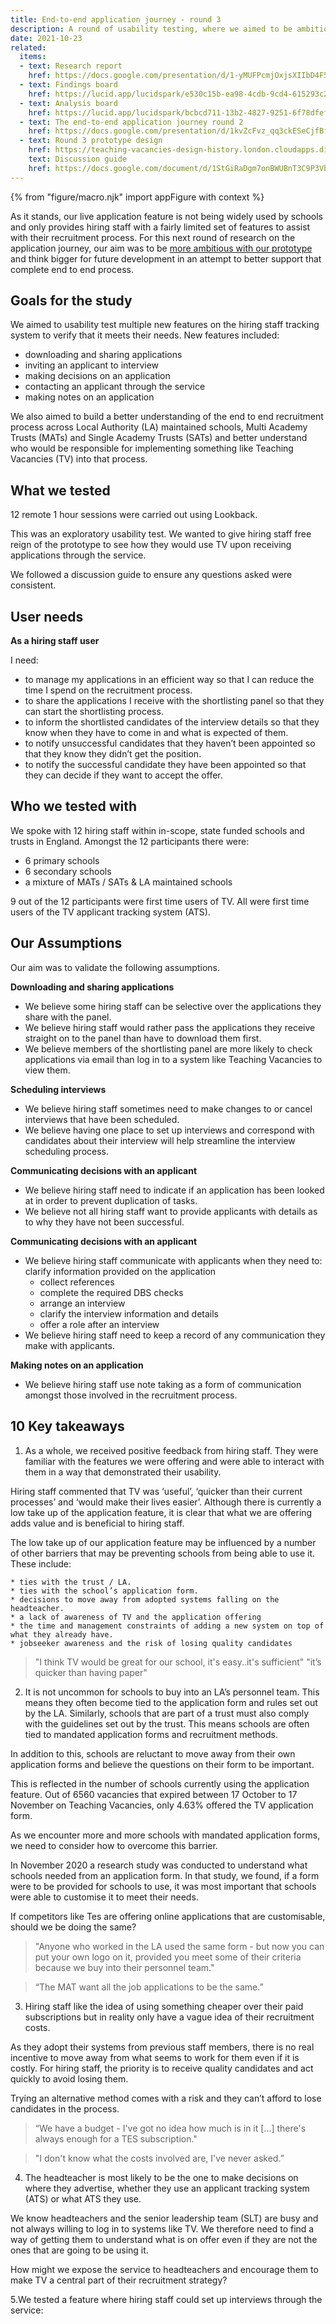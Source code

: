 ```yaml
---
title: End-to-end application journey - round 3
description: A round of usability testing, where we aimed to be ambitious with our prototype and think bigger for future development of the application feature.
date: 2021-10-23
related:
  items:
  - text: Research report
    href: https://docs.google.com/presentation/d/1-yMUFPcmjOxjsXIIbD4F5YnJ-rl1wBzaJbTEvd8vPP0/edit#slide=id.g1024826b522_0_533
  - text: Findings board
    href: https://lucid.app/lucidspark/e530c15b-ea98-4cdb-9cd4-615293c2ae60/edit?from_docslist=true&invitationId=inv_706d2597-c18d-4a85-a588-4ee089a1daf0#
  - text: Analysis board
    href: https://lucid.app/lucidspark/bcbcd711-13b2-4827-9251-6f78dfef7b94/edit?invitationId=inv_54b42f85-a2f6-4a7b-9ad1-9bf9cf8e63f4#
  - text: The end-to-end application journey round 2
    href: https://docs.google.com/presentation/d/1kvZcFvz_qq3ckESeCjfBf7xaWdpE_HGc67pjACv9ipk/edit#slide=id.p
  - text: Round 3 prototype design
    href: https://teaching-vacancies-design-history.london.cloudapps.digital/application-management/
    text: Discussion guide
    href: https://docs.google.com/document/d/1StGiRaDgm7onBWUBnT3C9P3VbiiPM1M-enL46LWlm68/edit#
---
```


{% from "figure/macro.njk" import appFigure with context %}

As it stands, our live application feature is not being widely used by schools and only provides hiring staff with a fairly limited set of features to assist with their recruitment process. For this next round of research on the application journey, our aim was to be [more ambitious with our prototype](/application-management/) and think bigger for future development in an attempt to better support that complete end to end process.


## Goals for the study

We aimed to usability test multiple new features on the hiring staff tracking system to verify that it meets their needs. New features included:
* downloading and sharing applications
* inviting an applicant to interview
* making decisions on an application
* contacting an applicant through the service
* making notes on an application

We also aimed to build a better understanding of the end to end recruitment process across Local Authority (LA) maintained schools, Multi Academy Trusts (MATs) and Single Academy Trusts (SATs) and better understand who would be responsible for implementing something like Teaching Vacancies (TV) into that process.

## What we tested
12 remote 1 hour sessions were carried out using Lookback.

This was an exploratory usability test. We wanted to give hiring staff free reign of the prototype to see how they would use TV upon receiving applications through the service.

We followed a discussion guide to ensure any questions asked were consistent.

## User needs

**As a hiring staff user**

I need:

*  to manage my applications in an efficient way so that I can reduce the time I spend on the recruitment process.
* to share the applications I receive with the shortlisting panel so that they can start the shortlisting process.
*  to inform the shortlisted candidates of the interview details so that they know when they have to come in and what is expected of them.
* to notify unsuccessful candidates that they haven’t been appointed so that they know they didn’t get the position.
* to notify the successful candidate they have been appointed so that they can decide if they want to accept the offer.

## Who we tested with

We spoke with 12 hiring staff within in-scope, state funded schools and trusts in England. Amongst the 12 participants there were:
* 6 primary schools
* 6 secondary schools
* a mixture of MATs / SATs & LA maintained schools

9 out of the 12 participants were first time users of TV. All were first time users of the TV applicant tracking system (ATS).

## Our Assumptions

Our aim was to validate the following assumptions.

**Downloading and sharing applications**

* We believe some hiring staff can be selective over the applications they share with the panel.
* We believe hiring staff would rather pass the applications they receive straight on to the panel than have to download them first.
* We believe members of the shortlisting panel are more likely to check applications via email than log in to a system like Teaching Vacancies to view them.

**Scheduling interviews**

* We believe hiring staff sometimes need to make changes to or cancel interviews that have been scheduled.
* We believe having one place to set up interviews and correspond with candidates about their interview will help streamline the interview scheduling process.

**Communicating decisions with an applicant**

* We believe hiring staff need to indicate if an application has been looked at in order to prevent duplication of tasks.
* We believe not all hiring staff want to provide applicants with details as to why they have not been successful.

**Communicating decisions with an applicant**

* We believe hiring staff communicate with applicants when they need to:
clarify information provided on the application
    * collect references
    * complete the required DBS checks
    * arrange an interview
    * clarify the interview information and details
    * offer a role after an interview
* We believe hiring staff need to keep a record of any communication they make with applicants.

**Making notes on an application**

* We believe hiring staff use note taking as a form of communication amongst those involved in the recruitment process.


## 10 Key takeaways

1. As a whole, we received positive feedback from hiring staff. They were familiar with the features we were offering and were able to interact with them in a way that demonstrated their usability.

Hiring staff commented that TV was ‘useful’, ‘quicker than their current processes’ and ‘would make their lives easier’. Although there is currently a low take up of the application feature, it is clear that what we are offering adds value and is beneficial to hiring staff.

The low take up of our application feature may be influenced by a number of other barriers that may be preventing schools from being able to use it. These include:

    * ties with the trust / LA.
    * ties with the school’s application form.
    * decisions to move away from adopted systems falling on the headteacher.
    * a lack of awareness of TV and the application offering
    * the time and management constraints of adding a new system on top of what they already have.
    * jobseeker awareness and the risk of losing quality candidates

> "I think TV would be great for our school, it's easy..it's sufficient" "it’s quicker than having paper"

2. It is not uncommon for schools to buy into an LA’s personnel team. This means they often become tied to the application form and rules set out by the LA. Similarly, schools that are part of a trust must also comply with the guidelines set out by the trust. This means schools are often tied to mandated application forms and recruitment methods.

In addition to this, schools are reluctant to move away from their own application forms and believe the questions on their form to be important.

This is reflected in the number of schools currently using the application feature. Out of 6560 vacancies that expired between 17 October to 17 November on Teaching Vacancies, only 4.63% offered the TV application form.

As we encounter more and more schools with mandated application forms, we need to consider how to overcome this barrier.

In November 2020 a research study was conducted to understand what schools needed from an application form. In that study, we found, if a form were to be provided for schools to use, it was most important that schools were able to customise it to meet their needs.

If competitors like Tes are offering online applications that are customisable, should we be doing the same?

>"Anyone who worked in the LA used the same form - but now you can put your own logo on it, provided you meet some of their criteria because we buy into their personnel team."

>“The MAT want all the job applications to be the same.”

3. Hiring staff like the idea of using something cheaper over their paid subscriptions but in reality only have a vague idea of their recruitment costs.

As they adopt their systems from previous staff members, there is no real incentive to move away from what seems to work for them even if it is costly. For hiring staff, the priority is to receive quality candidates and act quickly to avoid losing them.

Trying an alternative method comes with a risk and they can’t afford to lose candidates in the process.

>“We have a budget - I've got no idea how much is in it [...] there's always enough for a TES subscription."

>"I don't know what the costs involved are, I've never asked.”

4. The headteacher is most likely to be the one to make decisions on where they advertise, whether they use an applicant tracking system (ATS) or what ATS they use.

We know headteachers and the senior leadership team (SLT) are busy and not always willing to log in to systems like TV. We therefore need to find a way of getting them to understand what is on offer even if they are not the ones that are going to be using it.

How might we expose the service to headteachers and encourage them to make TV a central part of their recruitment strategy?

5.We tested a feature where hiring staff could set up interviews through the service:
